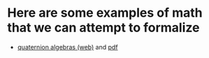 

# Here are some examples of math that we can attempt to formalize

- [quaternion algebras (web)](/documents/quaternions/quaternion-algebras.md)
  and [pdf](/documents/quaternions/quaternion-algebras.pdf)
